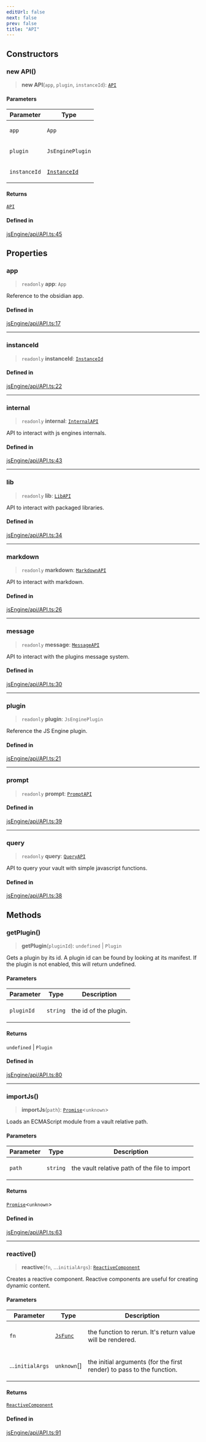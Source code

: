 ```yaml
---
editUrl: false
next: false
prev: false
title: "API"
---
```


## Constructors

### new API()

> **new API**(`app`, `plugin`, `instanceId`): [`API`](/obsidian-js-engine-plugin-docs/api/classes/api/)

#### Parameters

<table>
<thead>
<tr>
<th>Parameter</th>
<th>Type</th>
</tr>
</thead>
<tbody>
<tr>
<td>

`app`

</td>
<td>

`App`

</td>
</tr>
<tr>
<td>

`plugin`

</td>
<td>

`JsEnginePlugin`

</td>
</tr>
<tr>
<td>

`instanceId`

</td>
<td>

[`InstanceId`](/obsidian-js-engine-plugin-docs/api/classes/instanceid/)

</td>
</tr>
</tbody>
</table>

#### Returns

[`API`](/obsidian-js-engine-plugin-docs/api/classes/api/)

#### Defined in

[jsEngine/api/API.ts:45](https://github.com/mProjectsCode/obsidian-js-engine-plugin/blob/e96ff61292c9e90d57d921fab05d7cb5220aa91b/jsEngine/api/API.ts#L45)

## Properties

### app

> `readonly` **app**: `App`

Reference to the obsidian app.

#### Defined in

[jsEngine/api/API.ts:17](https://github.com/mProjectsCode/obsidian-js-engine-plugin/blob/e96ff61292c9e90d57d921fab05d7cb5220aa91b/jsEngine/api/API.ts#L17)

***

### instanceId

> `readonly` **instanceId**: [`InstanceId`](/obsidian-js-engine-plugin-docs/api/classes/instanceid/)

#### Defined in

[jsEngine/api/API.ts:22](https://github.com/mProjectsCode/obsidian-js-engine-plugin/blob/e96ff61292c9e90d57d921fab05d7cb5220aa91b/jsEngine/api/API.ts#L22)

***

### internal

> `readonly` **internal**: [`InternalAPI`](/obsidian-js-engine-plugin-docs/api/classes/internalapi/)

API to interact with js engines internals.

#### Defined in

[jsEngine/api/API.ts:43](https://github.com/mProjectsCode/obsidian-js-engine-plugin/blob/e96ff61292c9e90d57d921fab05d7cb5220aa91b/jsEngine/api/API.ts#L43)

***

### lib

> `readonly` **lib**: [`LibAPI`](/obsidian-js-engine-plugin-docs/api/classes/libapi/)

API to interact with packaged libraries.

#### Defined in

[jsEngine/api/API.ts:34](https://github.com/mProjectsCode/obsidian-js-engine-plugin/blob/e96ff61292c9e90d57d921fab05d7cb5220aa91b/jsEngine/api/API.ts#L34)

***

### markdown

> `readonly` **markdown**: [`MarkdownAPI`](/obsidian-js-engine-plugin-docs/api/classes/markdownapi/)

API to interact with markdown.

#### Defined in

[jsEngine/api/API.ts:26](https://github.com/mProjectsCode/obsidian-js-engine-plugin/blob/e96ff61292c9e90d57d921fab05d7cb5220aa91b/jsEngine/api/API.ts#L26)

***

### message

> `readonly` **message**: [`MessageAPI`](/obsidian-js-engine-plugin-docs/api/classes/messageapi/)

API to interact with the plugins message system.

#### Defined in

[jsEngine/api/API.ts:30](https://github.com/mProjectsCode/obsidian-js-engine-plugin/blob/e96ff61292c9e90d57d921fab05d7cb5220aa91b/jsEngine/api/API.ts#L30)

***

### plugin

> `readonly` **plugin**: `JsEnginePlugin`

Reference the JS Engine plugin.

#### Defined in

[jsEngine/api/API.ts:21](https://github.com/mProjectsCode/obsidian-js-engine-plugin/blob/e96ff61292c9e90d57d921fab05d7cb5220aa91b/jsEngine/api/API.ts#L21)

***

### prompt

> `readonly` **prompt**: [`PromptAPI`](/obsidian-js-engine-plugin-docs/api/classes/promptapi/)

#### Defined in

[jsEngine/api/API.ts:39](https://github.com/mProjectsCode/obsidian-js-engine-plugin/blob/e96ff61292c9e90d57d921fab05d7cb5220aa91b/jsEngine/api/API.ts#L39)

***

### query

> `readonly` **query**: [`QueryAPI`](/obsidian-js-engine-plugin-docs/api/classes/queryapi/)

API to query your vault with simple javascript functions.

#### Defined in

[jsEngine/api/API.ts:38](https://github.com/mProjectsCode/obsidian-js-engine-plugin/blob/e96ff61292c9e90d57d921fab05d7cb5220aa91b/jsEngine/api/API.ts#L38)

## Methods

### getPlugin()

> **getPlugin**(`pluginId`): `undefined` \| `Plugin`

Gets a plugin by its id. A plugin id can be found by looking at its manifest.
If the plugin is not enabled, this will return undefined.

#### Parameters

<table>
<thead>
<tr>
<th>Parameter</th>
<th>Type</th>
<th>Description</th>
</tr>
</thead>
<tbody>
<tr>
<td>

`pluginId`

</td>
<td>

`string`

</td>
<td>

the id of the plugin.

</td>
</tr>
</tbody>
</table>

#### Returns

`undefined` \| `Plugin`

#### Defined in

[jsEngine/api/API.ts:80](https://github.com/mProjectsCode/obsidian-js-engine-plugin/blob/e96ff61292c9e90d57d921fab05d7cb5220aa91b/jsEngine/api/API.ts#L80)

***

### importJs()

> **importJs**(`path`): [`Promise`](https://developer.mozilla.org/docs/Web/JavaScript/Reference/Global_Objects/Promise)\<`unknown`\>

Loads an ECMAScript module from a vault relative path.

#### Parameters

<table>
<thead>
<tr>
<th>Parameter</th>
<th>Type</th>
<th>Description</th>
</tr>
</thead>
<tbody>
<tr>
<td>

`path`

</td>
<td>

`string`

</td>
<td>

the vault relative path of the file to import

</td>
</tr>
</tbody>
</table>

#### Returns

[`Promise`](https://developer.mozilla.org/docs/Web/JavaScript/Reference/Global_Objects/Promise)\<`unknown`\>

#### Defined in

[jsEngine/api/API.ts:63](https://github.com/mProjectsCode/obsidian-js-engine-plugin/blob/e96ff61292c9e90d57d921fab05d7cb5220aa91b/jsEngine/api/API.ts#L63)

***

### reactive()

> **reactive**(`fn`, ...`initialArgs`): [`ReactiveComponent`](/obsidian-js-engine-plugin-docs/api/classes/reactivecomponent/)

Creates a reactive component.
Reactive components are useful for creating dynamic content.

#### Parameters

<table>
<thead>
<tr>
<th>Parameter</th>
<th>Type</th>
<th>Description</th>
</tr>
</thead>
<tbody>
<tr>
<td>

`fn`

</td>
<td>

[`JsFunc`](/obsidian-js-engine-plugin-docs/api/type-aliases/jsfunc/)

</td>
<td>

the function to rerun. It's return value will be rendered.

</td>
</tr>
<tr>
<td>

...`initialArgs`

</td>
<td>

`unknown`[]

</td>
<td>

the initial arguments (for the first render) to pass to the function.

</td>
</tr>
</tbody>
</table>

#### Returns

[`ReactiveComponent`](/obsidian-js-engine-plugin-docs/api/classes/reactivecomponent/)

#### Defined in

[jsEngine/api/API.ts:91](https://github.com/mProjectsCode/obsidian-js-engine-plugin/blob/e96ff61292c9e90d57d921fab05d7cb5220aa91b/jsEngine/api/API.ts#L91)
